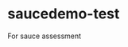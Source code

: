 # saucedemo-test
For sauce assessment 
<!-- Cypress Automation Tests
This repository contains Cypress automation tests for validating the login functionality of a web application. Below is an overview of the files included:

#selectors.js:
This file contains the CSS selectors and credentials required for the login process.
Contents:
usernameField: The CSS selector for the username input field.
passwordField: The CSS selector for the password input field.
loginBtn: The CSS selector for the login button.
username: The default username used for login.
password: The default password used for login.

#Login.cy.js:
This file contains Cypress tests that automate the login process and verify the sorting functionality on the product page.
Test Details:
The test script visits the login page, enters the username and password, and clicks the login button.
Once logged in, the script verifies that users can sort products by name from A to Z.
Error Handling:
The script includes a handler for uncaught exceptions to prevent tests from failing due to unexpected errors.

#How to Run the Tests:
Install Dependencies:

Ensure you have Node.js installed.
Run npm install or yarn install to install Cypress and other dependencies.

#Running Tests Locally:

Open Cypress Test Runner:
npx cypress open
or
yarn cypress open
Select the Login.cy.js file from the Test Runner to run the tests in interactive mode.
Alternatively, run the tests in headless mode:
npx cypress run --spec "cypress/e2e/Login.cy.js"
or
yarn cypress run --spec "cypress/e2e/Login.cy.js"
Configuration:

Modify the selectors.js file to update any CSS selectors or credentials as needed.
Adjust the test flow in Login.cy.js if there are changes in the application flow. -->